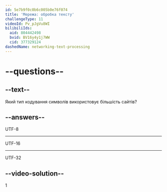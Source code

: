 ```yaml
---
id: 5e7b9f0c0b6c005b0e76f074
title: 'Мережа: обробка тексту'
challengeType: 11
videoId: Pv_pJgVu8WI
bilibiliIds:
  aid: 804442498
  bvid: BV16y4y1j7WW
  cid: 377329124
dashedName: networking-text-processing
---
```


# --questions--

## --text--

Який тип кодування символів використовує більшість сайтів?

## --answers--

UTF-8

---

UTF-16

---

UTF-32

## --video-solution--

1

